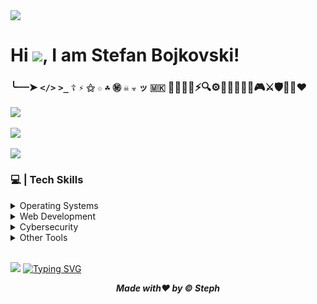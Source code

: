 <img src="https://komarev.com/ghpvc/?username=xStephx&color=red"/>

# Hi ![](https://user-images.githubusercontent.com/18350557/176309783-0785949b-9127-417c-8b55-ab5a4333674e.gif), I am Stefan Bojkovski!
### ╰┈┈➤ **`</>`** **`>_`** **`☦︎`** **`⚡︎`** **`⚝`** **`☆`** **`☘︎`** **`㊙`** **`☠︎︎`** **`☣`** **`ッ`** **`🇲🇰`** 👾👨‍💻🌐⚡🔍⚙️🤖🏋🏻‍♂️🚴🎮⚔️🛡️🚀🔥❤️ <br>

![](https://github-readme-stats.vercel.app/api/top-langs/?username=xStephx&theme=shadow_red&hide_border=false&layout=compact) <br/><br/>
![](https://github-readme-stats.vercel.app/api?username=xStephx&show_icons=true&theme=shadow_red) <br/> <br/>
![](https://github-readme-streak-stats.herokuapp.com/?user=xStephx&theme=shadow_red&hide_border=false)

### 💻 | Tech Skills
<details>
   <summary>Operating Systems</summary> <br>
     <a href="https://www.kali.org/" target="_blank" rel="noreferrer"><img src="https://cdn.freelogovectors.net/wp-content/uploads/2021/12/kali-logo-freelogovectors.net_.png" width="36" height="36" alt="Kali Linux" /></a>
     <a href="https://parrotsec.org/" target="_blank" rel="noreferrer"><img src="https://img.icons8.com/color/200/parrot-security--v2.png" width="30" height="36" alt="Parrot Security" /></a>
     <a href="https://www.microsoft.com/software-download/" target="_blank" rel="noreferrer"><img src="https://upload.wikimedia.org/wikipedia/commons/c/c7/Windows_logo_-_2012.png" width="30" height="36" alt="Windows 10 Pro" /></a>
</details>

<details>
   <summary>Web Development</summary> <br>
      <a href="https://developer.mozilla.org/en-US/docs/Glossary/HTML5" target="_blank" rel="noreferrer"><img src="https://raw.githubusercontent.com/danielcranney/readme-generator/main/public/icons/skills/html5-colored.svg" width="36" height="36" alt="HTML5" /></a>
     <a href="https://www.w3.org/TR/CSS/#css" target="_blank" rel="noreferrer"><img src="https://raw.githubusercontent.com/danielcranney/readme-generator/main/public/icons/skills/css3-colored.svg" width="36" height="36" alt="CSS3" /></a>
     <a href="https://getbootstrap.com/" target="_blank" rel="noreferrer"><img src="https://raw.githubusercontent.com/danielcranney/readme-generator/main/public/icons/skills/bootstrap-colored.svg" width="36" height="36" alt="Bootstrap" /></a>
     <a href="https://tailwindcss.com/" target="_blank" rel="noreferrer"><img src="https://raw.githubusercontent.com/danielcranney/readme-generator/main/public/icons/skills/tailwindcss-colored.svg" width="36" height="36" alt="TailwindCSS" /></a>
     <a href="https://sass-lang.com/" target="_blank" rel="noreferrer"><img src="https://raw.githubusercontent.com/danielcranney/readme-generator/main/public/icons/skills/sass-colored.svg" width="36" height="36" alt="Sass" /></a>
     <a href="https://developer.mozilla.org/en-US/docs/Web/JavaScript" target="_blank" rel="noreferrer"><img src="https://raw.githubusercontent.com/danielcranney/readme-generator/main/public/icons/skills/javascript-colored.svg" width="36" height="36" alt="JavaScript" /></a>
     <a href="https://jquery.com/" target="_blank" rel="noreferrer"><img src="https://raw.githubusercontent.com/danielcranney/readme-generator/main/public/icons/skills/jquery-colored.svg" width="36" height="36" alt="JQuery" /></a>
     <a href="https://reactjs.org/" target="_blank" rel="noreferrer"><img src="https://raw.githubusercontent.com/danielcranney/readme-generator/main/public/icons/skills/react-colored.svg" width="36" height="36" alt="React" /></a>
</details>

<details>
   <summary>Cybersecurity</summary> <br>
      <a href="https://nmap.org/" target="_blank" rel="noreferrer"><img src="https://nmap.org/images/nmap-logo-256x256.png" width="36" height="36" alt="NMAP" /></a>
      <a href="https://www.metasploit.com/" target="_blank" rel="noreferrer"><img src="https://products.containerize.com/security-testing-tools/metasploit/menu_image.png" width="36" height="36" alt="Metasploit" /></a>
      <a href="https://portswigger.net/burp" target="_blank" rel="noreferrer"><img src="https://miro.medium.com/v2/resize:fit:710/1*KMYIE0A-u-DhaMm9N2ImlA.png" width="36" height="36" alt="Burp Suite" /></a>
      <a href="https://www.wireshark.org/" target="_blank" rel="noreferrer"><img src="https://upload.wikimedia.org/wikipedia/commons/thumb/c/c6/Wireshark_icon_new.png/800px-Wireshark_icon_new.png" width="36" height="36" alt="Wireshark" /></a>
      <a href="https://sqlmap.org/" target="_blank" rel="noreferrer"><img src="https://tryhackme-images.s3.amazonaws.com/room-icons/523723e4d3b75b6439b8e2cd0fa6880b.png" width="36" height="36" alt="SQLMAP" /></a>
      <a href="https://www.kali.org/tools/set/" target="_blank" rel="noreferrer"><img src="https://www.kali.org/tools/set/images/set-logo.svg" width="36" height="36" alt="Social-Engineer Toolkit (SET)" /></a>
      <a href="https://www.kali.org/tools/enum4linux/" target="_blank" rel="noreferrer"><img src="https://www.kali.org/tools/enum4linux/images/enum4linux-logo.svg" width="36" height="36" alt="enum4linux" /></a>  
      <a href="https://www.kali.org/tools/nikto/" target="_blank" rel="noreferrer"><img src="https://www.kali.org/tools/nikto/images/nikto-logo.svg" width="36" height="36" alt="Nikto" /></a>
      <a href="https://www.kali.org/tools/hydra/" target="_blank" rel="noreferrer"><img src="https://www.kali.org/tools/hydra/images/hydra-logo.svg" width="36" height="36" alt="Hydra" /></a>
      <a href="https://www.kali.org/tools/hashcat/" target="_blank" rel="noreferrer"><img src="https://www.kali.org/tools/hashcat/images/hashcat-logo.svg" width="36" height="36" alt="Hashcat" /></a>
      <a href="https://www.kali.org/tools/john/" target="_blank" rel="noreferrer"><img src="https://www.kali.org/tools/john/images/john-logo.svg" width="36" height="36" alt="John the Ripper" /></a>
      <a href="https://www.kali.org/tools/aircrack-ng/" target="_blank" rel="noreferrer"><img src="https://www.kali.org/tools/aircrack-ng/images/aircrack-ng-logo.svg" width="36" height="36" alt="Aircrack-ng" /></a>
      <a href="https://www.kali.org/tools/hping3/" target="_blank" rel="noreferrer"><img src="https://www.kali.org/tools/hping3/images/hping3-logo.svg" width="36" height="36" alt="hping3" /></a>
      <a href="https://www.zaproxy.org/" target="_blank" rel="noreferrer"><img src="https://wiki.elvis.science/images/7/70/OWASP_ZAP.png" width="36" height="36" alt="OWASP ZAP" /></a>
      <a href="https://www.kali.org/tools/bloodhound/" target="_blank" rel="noreferrer"><img src="https://www.kali.org/tools/bloodhound/images/bloodhound-logo.svg" width="36" height="36" alt="BloodHound" /></a>
      <a href="https://www.kali.org/tools/bettercap/" target="_blank" rel="noreferrer"><img src="https://www.kali.org/tools/bettercap/images/bettercap-logo.svg" width="36" height="36" alt="Bettercap" /></a>
      <a href="https://www.kali.org/tools/ffuf/" target="_blank" rel="noreferrer"><img src="https://www.kali.org/tools/ffuf/images/ffuf-logo.svg" width="36" height="36" alt="Ffuf" /></a>
      <a href="https://www.python.org/" target="_blank" rel="noreferrer"><img src="https://upload.wikimedia.org/wikipedia/commons/thumb/c/c3/Python-logo-notext.svg/219px-Python-logo-notext.svg.png" width="36" height="36" alt="Python" /></a>
      <a href="https://www.shodan.io/" target="_blank" rel="noreferrer"><img src="https://appteka.store/api/1/icon/get?hash=OnsukPEYzL%2BEzdGvj6VJpJxcEF30QCjaZpEGrJb0qGnz6Q6L%2BUXv%2FW2ZeUUMR3XS" width="36" height="36" alt="Shodan" /></a>
      <a href="https://github.com/volatilityfoundation/volatility" target="_blank" rel="noreferrer"><img src="https://volatilityfoundation.org/wp-content/uploads/2023/11/IMG_6307.png" width="36" height="36" alt="Volatility" /></a>
      <a href="https://www.kali.org/tools/wpscan/" target="_blank" rel="noreferrer"><img src="https://www.kali.org/tools/wpscan/images/wpscan-logo.svg" width="36" height="36" alt="WPScan" /></a>
      <a href="https://www.kali.org/tools/hash-identifier/" target="_blank" rel="noreferrer"><img src="https://www.kali.org/tools/hash-identifier/images/hash-identifier-logo.svg" width="36" height="36" alt="Hash Identifier" /></a>
</details>

<details>
   <summary>Other Tools</summary> <br>
     <a href="https://code.visualstudio.com/" target="_blank" rel="noreferrer"><img src="https://upload.wikimedia.org/wikipedia/commons/thumb/9/9a/Visual_Studio_Code_1.35_icon.svg/1024px-Visual_Studio_Code_1.35_icon.svg.png" width="36" height="36" alt="Visual Studio Code" /></a>
     <a href="https://git-scm.com/" target="_blank" rel="noreferrer"><img src="https://git-scm.com/images/logos/downloads/Git-Icon-1788C.png" width="36" height="36" alt="Git" /></a>
     <a href="https://www.notion.com/" target="_blank" rel="noreferrer"><img src="https://upload.wikimedia.org/wikipedia/commons/4/45/Notion_app_logo.png" width="36" height="36" alt="Notion" /></a>
     <a href="https://www.figma.com/" target="_blank" rel="noreferrer"><img src="https://raw.githubusercontent.com/danielcranney/readme-generator/main/public/icons/skills/figma-colored.svg" width="36" height="36" alt="Figma" /></a>
     <a href= "https://www.coreldraw.com/en/" target="_blank" rel="noreferrer"><img src="https://mediaresource.sfo2.digitaloceanspaces.com/wp-content/uploads/2024/04/28114019/corel-draw-2020-logo-270FEE465B-seeklogo.com.png" width="36" height="36" alt="Corel DRAW" /></a>
     <a href="https://www.adobe.com/uk/products/photoshop.html" target="_blank" rel="noreferrer"><img src="https://raw.githubusercontent.com/danielcranney/readme-generator/main/public/icons/skills/photoshop-colored-dark.svg" width="36" height="36" alt="Photoshop" /></a>
     <a href="https://www.vmware.com/products/desktop-hypervisor/workstation-and-fusion" target="_blank" rel="noreferrer"><img src="https://upload.wikimedia.org/wikipedia/commons/thumb/5/5a/Vmware_workstation_16_icon.svg/640px-Vmware_workstation_16_icon.svg.png"       width="36" height="36" alt="VMware Workstation" /></a>  
     <a href="https://www.netacad.com/cisco-packet-tracer" target="_blank" rel="noreferrer"><img src="https://hurbad.com/wp-content/uploads/2021/12/Cisco-Packet-Tracer.png" width="36" height="36" alt="Cisco Packet Tracer" /></a>
</details>

<br>

[![](https://quotes-github-readme.vercel.app/api?quote=Everything%20happens%20for%20a%20reason.&border=true&type=horizontal&author=Unknown%20Author&theme=dark)](https://github.com/xStephx) 
[![Typing SVG](https://readme-typing-svg.demolab.com?font=Fira+Code&weight=900&size=25&pause=1000&color=F70000&width=435&lines=Thank+you+for+your+visiting!+%F0%9F%9A%80)](https://git.io/typing-svg)

_**<p align="center">Made with❤️ by © Steph</p>**_

<!-- ZmxhZ3skdEB5XzByMWcxbkBsfQ== -->
